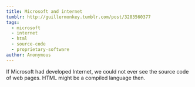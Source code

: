 ```yaml
---
title: Microsoft and internet
tumblr: http://guillermonkey.tumblr.com/post/3283560377
tags:
  - microsoft
  - internet
  - html
  - source-code
  - proprietary-software
author: Anonymous
---
```


If Microsoft had developed Internet, we could not ever see the source code of web pages. HTML might be a compiled language then.
